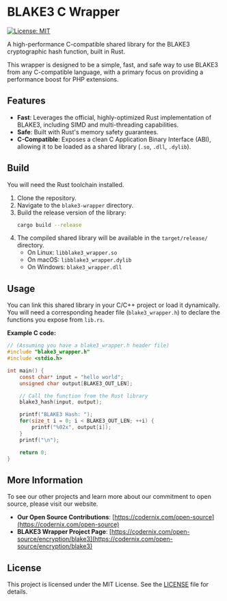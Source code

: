 # BLAKE3 C Wrapper

[![License: MIT](https://img.shields.io/badge/License-MIT-yellow.svg)](https://opensource.org/licenses/MIT)

A high-performance C-compatible shared library for the BLAKE3 cryptographic hash function, built in Rust.

This wrapper is designed to be a simple, fast, and safe way to use BLAKE3 from any C-compatible language, with a primary focus on providing a performance boost for PHP extensions.

## Features

-   **Fast**: Leverages the official, highly-optimized Rust implementation of BLAKE3, including SIMD and multi-threading capabilities.
-   **Safe**: Built with Rust's memory safety guarantees.
-   **C-Compatible**: Exposes a clean C Application Binary Interface (ABI), allowing it to be loaded as a shared library (`.so`, `.dll`, `.dylib`).

## Build

You will need the Rust toolchain installed.

1.  Clone the repository.
2.  Navigate to the `blake3-wrapper` directory.
3.  Build the release version of the library:
    ```bash
    cargo build --release
    ```
4.  The compiled shared library will be available in the `target/release/` directory.
    -   On Linux: `libblake3_wrapper.so`
    -   On macOS: `libblake3_wrapper.dylib`
    -   On Windows: `blake3_wrapper.dll`

## Usage

You can link this shared library in your C/C++ project or load it dynamically. You will need a corresponding header file (`blake3_wrapper.h`) to declare the functions you expose from `lib.rs`.

**Example C code:**

```c
// (Assuming you have a blake3_wrapper.h header file)
#include "blake3_wrapper.h"
#include <stdio.h>

int main() {
    const char* input = "hello world";
    unsigned char output[BLAKE3_OUT_LEN];

    // Call the function from the Rust library
    blake3_hash(input, output);

    printf("BLAKE3 Hash: ");
    for(size_t i = 0; i < BLAKE3_OUT_LEN; ++i) {
        printf("%02x", output[i]);
    }
    printf("\n");

    return 0;
}
```

## More Information

To see our other projects and learn more about our commitment to open source, please visit our website.

-   **Our Open Source Contributions**: [https://codernix.com/open-source](https://codernix.com/open-source)
-   **BLAKE3 Wrapper Project Page**: [https://codernix.com/open-source/encryption/blake3](https://codernix.com/open-source/encryption/blake3)

## License

This project is licensed under the MIT License. See the [LICENSE](LICENSE) file for details.
